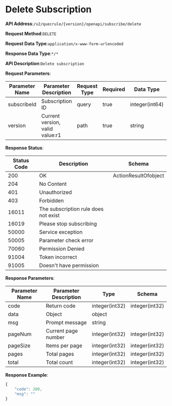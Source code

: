 # Delete Subscription


**API Address**:`/v2/quecrule/{version}/openapi/subscribe/delete`


**Request Method**:`DELETE`


**Request Data Type**:`application/x-www-form-urlencoded`


**Response Data Type**:`*/*`

**API Description**:`Delete subscription`


**Request Parameters**:


| Parameter Name | Parameter Description         | Request Type | Required | Data Type       | Schema |
| -------------- | ----------------------------- | ------------ | -------- | -------------- | ------ |
| subscribeId    | Subscription ID               | query        | true     | integer(int64) |        |
| version        | Current version, valid value:r1 | path       | true     | string         |        |


**Response Status**:


| Status Code | Description                         | Schema               |
| ----------- | ----------------------------------- | -------------------- |
| 200         | OK                                  | ActionResultOfobject |
| 204         | No Content                          |                      |
| 401         | Unauthorized                        |                      |
| 403         | Forbidden                           |                      |
| 16011       | The subscription rule does not exist |                     |
| 16019       | Please stop subscribing             |                      |
| 50000       | Service exception                   |                      |
| 50005       | Parameter check error               |                      |
| 70060       | Permission Denied                   |                      |
| 91004       | Token incorrect                     |                      |
| 91005       | Doesn't have permission             |                      |


**Response Parameters**:


| Parameter Name | Parameter Description | Type           | Schema         |
| -------------- | --------------------- | -------------- | -------------- |
| code           | Return code           | integer(int32) | integer(int32) |
| data           | Object                | object         |                |
| msg            | Prompt message        | string         |                |
| pageNum        | Current page number   | integer(int32) | integer(int32) |
| pageSize       | Items per page        | integer(int32) | integer(int32) |
| pages          | Total pages           | integer(int32) | integer(int32) |
| total          | Total count           | integer(int32) | integer(int32) |


**Response Example**:
```javascript
{
	"code": 200,
	"msg": ""
}
```
